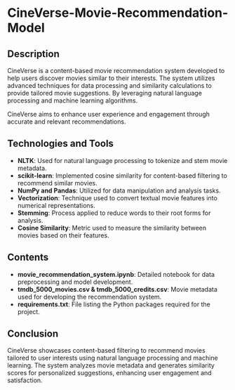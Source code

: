 # CineVerse-Movie-Recommendation-Model

## Description
CineVerse is a content-based movie recommendation system developed to help users discover movies similar to their interests. The system utilizes advanced techniques for data processing and similarity calculations to provide tailored movie suggestions. By leveraging natural language processing and machine learning algorithms.

CineVerse aims to enhance user experience and engagement through accurate and relevant recommendations.

## Technologies and Tools
- **NLTK**: Used for natural language processing to tokenize and stem movie metadata.
- **scikit-learn**: Implemented cosine similarity for content-based filtering to recommend similar movies.
- **NumPy and Pandas**: Utilized for data manipulation and analysis tasks.
- **Vectorization**: Technique used to convert textual movie features into numerical representations.
- **Stemming**: Process applied to reduce words to their root forms for analysis.
- **Cosine Similarity**: Metric used to measure the similarity between movies based on their features.

## Contents
- **movie_recommendation_system.ipynb**: Detailed notebook for data preprocessing and model development.
- **tmdb_5000_movies.csv & tmdb_5000_credits.csv**: Movie metadata used for developing the recommendation system.
- **requirements.txt**: File listing the Python packages required for the project.

## Conclusion
CineVerse showcases content-based filtering to recommend movies tailored to user interests using natural language processing and machine learning. The system analyzes movie metadata and generates similarity scores for personalized suggestions, enhancing user engagement and satisfaction.


